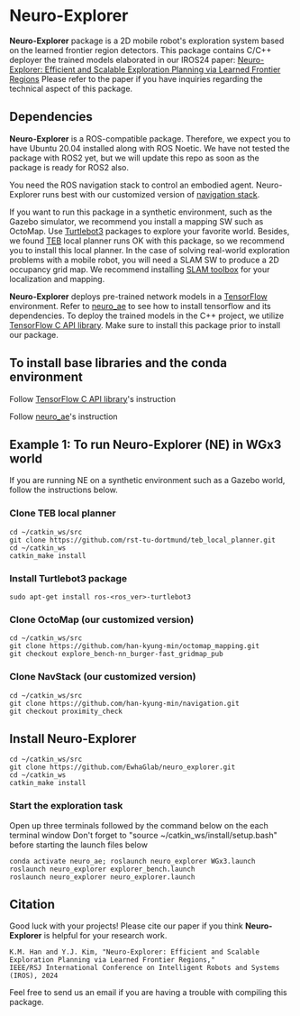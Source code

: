# Neuro-Explorer
**Neuro-Explorer** package is a 2D mobile robot's exploration system based on the learned frontier region detectors.
This package contains C/C++ deployer the trained models elaborated in our IROS24 paper: [Neuro-Explorer: Efficient and Scalable Exploration Planning via Learned Frontier Regions](http://graphics.ewha.ac.kr/neuro_explorer/)
Please refer to the paper if you have inquiries regarding the technical aspect of this package.

## Dependencies

**Neuro-Explorer** is a ROS-compatible package. Therefore, we expect you to have Ubuntu 20.04 installed along with ROS Noetic.
We have not tested the package with ROS2 yet, but we will update this repo as soon as the package is ready for ROS2 also.

You need the ROS navigation stack to control an embodied agent. 
Neuro-Explorer runs best with our customized version of [navigation stack](https://github.com/han-kyung-min/navigation).  

If you want to run this package in a synthetic environment, such as the Gazebo simulator, we recommend you install a mapping SW such as
OctoMap. Use [Turtlebot3](https://github.com/ROBOTIS-GIT/turtlebot3) packages to explore your favorite world. 
Besides, we found [TEB](https://github.com/rst-tu-dortmund/teb_local_planner) local planner runs OK with this package, so we recommend you to install this local planner.
In the case of solving real-world exploration problems with a mobile robot, you will need a SLAM SW to produce a 2D occupancy grid map. 
We recommend installing [SLAM toolbox](https://github.com/SteveMacenski/slam_toolbox) for your localization and mapping.

**Neuro-Explorer** deploys pre-trained network models in a [TensorFlow](https://www.tensorflow.org/install?hl=ko) environment. Refer to [neuro_ae]() to see how to install tensorflow and its dependencies. 
To deploy the trained models in the C++ project, we utilize [TensorFlow C API library](https://www.tensorflow.org/install/lang_c). Make sure to install this package prior to install our package.


## To install base libraries and the conda environment

Follow [TensorFlow C API library](https://www.tensorflow.org/install/lang_c)'s instruction

Follow [neuro_ae]()'s instruction 

## Example 1: To run Neuro-Explorer (NE) in WGx3 world

If you are running NE on a synthetic environment such as a Gazebo world, follow the instructions below.


### Clone TEB local planner

```
cd ~/catkin_ws/src
git clone https://github.com/rst-tu-dortmund/teb_local_planner.git
cd ~/catkin_ws
catkin_make install

```
### Install Turtlebot3 package
```
sudo apt-get install ros-<ros_ver>-turtlebot3
```
### Clone OctoMap (our customized version)
```
cd ~/catkin_ws/src
git clone https://github.com/han-kyung-min/octomap_mapping.git
git checkout explore_bench-nn_burger-fast_gridmap_pub
```
### Clone NavStack (our customized version)
```
cd ~/catkin_ws/src
git clone https://github.com/han-kyung-min/navigation.git
git checkout proximity_check
```

## Install Neuro-Explorer 
```
cd ~/catkin_ws/src
git clone https://github.com/EwhaGlab/neuro_explorer.git
cd ~/catkin_ws
catkin_make install
```

### Start the exploration task
Open up three terminals followed by the command below on the each terminal window
Don't forget to "source ~/catkin_ws/install/setup.bash" before starting the launch files below
```
conda activate neuro_ae; roslaunch neuro_explorer WGx3.launch
roslaunch neuro_explorer explorer_bench.launch
roslaunch neuro_explorer neuro_explorer.launch
```

## Citation
Good luck with your projects! Please cite our paper if you think **Neuro-Explorer** is helpful for your research work.

```
K.M. Han and Y.J. Kim, "Neuro-Explorer: Efficient and Scalable Exploration Planning via Learned Frontier Regions," 
IEEE/RSJ International Conference on Intelligent Robots and Systems (IROS), 2024
```

Feel free to send us an email if you are having a trouble with compiling this package.
